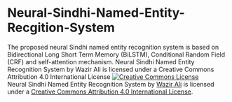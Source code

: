 # Neural-Sindhi-Named-Entity-Recgition-System
The proposed neural Sindhi named entity recognition system is based on Bidirectional Long Short Term Memory (BiLSTM), Conditional Random Field  (CRF) and self-attention mechanism. 
Neural Sindhi Named Entity Recognition System by Wazir Ali is licensed under a Creative Commons Attribution 4.0 International License
<a rel="license" href="http://creativecommons.org/licenses/by/4.0/"><img alt="Creative Commons License" style="border-width:0" src="https://i.creativecommons.org/l/by/4.0/88x31.png" /></a><br /><span xmlns:dct="http://purl.org/dc/terms/" href="http://purl.org/dc/dcmitype/Dataset" property="dct:title" rel="dct:type">Neural Sindhi Named Entity Recognition System</span> by <a xmlns:cc="http://creativecommons.org/ns#" href="https://github.com/AliWazir/Neural-Sindhi-Named-Entity-Recognition-System" property="cc:attributionName" rel="cc:attributionURL">Wazir Ali</a> is licensed under a <a rel="license" href="http://creativecommons.org/licenses/by/4.0/">Creative Commons Attribution 4.0 International License</a>.
